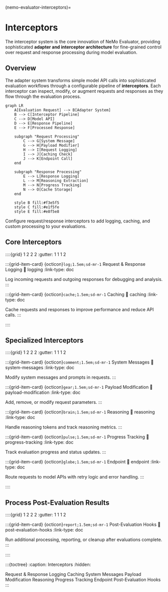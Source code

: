 (nemo-evaluator-interceptors)=

# Interceptors

The interceptor system is the core innovation of NeMo Evaluator, providing sophisticated **adapter and interceptor architecture** for fine-grained control over request and response processing during model evaluation.

## Overview

The adapter system transforms simple model API calls into sophisticated evaluation workflows through a configurable pipeline of **interceptors**. Each interceptor can inspect, modify, or augment requests and responses as they flow through the evaluation process.

```{mermaid}
graph LR
    A[Evaluation Request] --> B[Adapter System]
    B --> C[Interceptor Pipeline]
    C --> D[Model API]
    D --> E[Response Pipeline]
    E --> F[Processed Response]
    
    subgraph "Request Processing"
        C --> G[System Message]
        G --> H[Payload Modifier]
        H --> I[Request Logging]
        I --> J[Caching Check]
        J --> K[Endpoint Call]
    end
    
    subgraph "Response Processing"
        E --> L[Response Logging]
        L --> M[Reasoning Extraction]
        M --> N[Progress Tracking]
        N --> O[Cache Storage]
    end
    
    style B fill:#f3e5f5
    style C fill:#e1f5fe
    style E fill:#e8f5e8
```

Configure request/response interceptors to add logging, caching, and custom processing to your evaluations.

## Core Interceptors

::::{grid} 1 2 2 2
:gutter: 1 1 1 2

:::{grid-item-card} {octicon}`log;1.5em;sd-mr-1` Request & Response Logging
:link: logging
:link-type: doc

Log incoming requests and outgoing responses for debugging and analysis.
:::

:::{grid-item-card} {octicon}`cache;1.5em;sd-mr-1` Caching
:link: caching
:link-type: doc

Cache requests and responses to improve performance and reduce API calls.
:::

::::

## Specialized Interceptors

::::{grid} 1 2 2 2
:gutter: 1 1 1 2

:::{grid-item-card} {octicon}`comment;1.5em;sd-mr-1` System Messages
:link: system-messages
:link-type: doc

Modify system messages and prompts in requests.
:::

:::{grid-item-card} {octicon}`gear;1.5em;sd-mr-1` Payload Modification
:link: payload-modification
:link-type: doc

Add, remove, or modify request parameters.
:::

:::{grid-item-card} {octicon}`brain;1.5em;sd-mr-1` Reasoning
:link: reasoning
:link-type: doc

Handle reasoning tokens and track reasoning metrics.
:::

:::{grid-item-card} {octicon}`pulse;1.5em;sd-mr-1` Progress Tracking
:link: progress-tracking
:link-type: doc

Track evaluation progress and status updates.
:::

:::{grid-item-card} {octicon}`globe;1.5em;sd-mr-1` Endpoint
:link: endpoint
:link-type: doc

Route requests to model APIs with retry logic and error handling.
:::

::::

## Process Post-Evaluation Results

::::{grid} 1 2 2 2
:gutter: 1 1 1 2

:::{grid-item-card} {octicon}`report;1.5em;sd-mr-1` Post-Evaluation Hooks
:link: post-evaluation-hooks
:link-type: doc

Run additional processing, reporting, or cleanup after evaluations complete.
:::

::::

:::{toctree}
:caption: Interceptors
:hidden:

Request & Response Logging <logging>
Caching <caching>
System Messages <system-messages>
Payload Modification <payload-modification>
Reasoning <reasoning>
Progress Tracking <progress-tracking>
Endpoint <endpoint>
Post-Evaluation Hooks <post-evaluation-hooks>
:::
